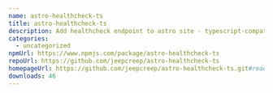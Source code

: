 ```yaml
---
name: astro-healthcheck-ts
title: astro-healthcheck-ts
description: Add healthcheck endpoint to astro site - typescript-compatible
categories:
  - uncategorized
npmUrl: https://www.npmjs.com/package/astro-healthcheck-ts
repoUrl: https://github.com/jeepcreep/astro-healthcheck-ts
homepageUrl: https://github.com/jeepcreep/astro-healthcheck-ts.git#readme
downloads: 46
---
```

